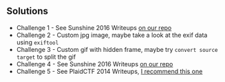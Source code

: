 ## Solutions
* Challenge 1 - See Sunshine 2016 Writeups [on our repo](https://github.com/DMUHackers/CTF-WU)
* Challenge 2 - Custom jpg image, maybe take a look at the exif data using `exiftool`
* Challenge 3 - Custom gif with hidden frame, maybe try `convert source target` to split the gif
* Challenge 4 - See Sunshine 2016 Writeups [on our repo](https://github.com/DMUHackers/CTF-WU)
* Challenge 5 - See PlaidCTF 2014 Writeups, [I recommend this one](https://github.com/ctfs/write-ups-2014/tree/master/plaid-ctf-2014/doge-stege)


